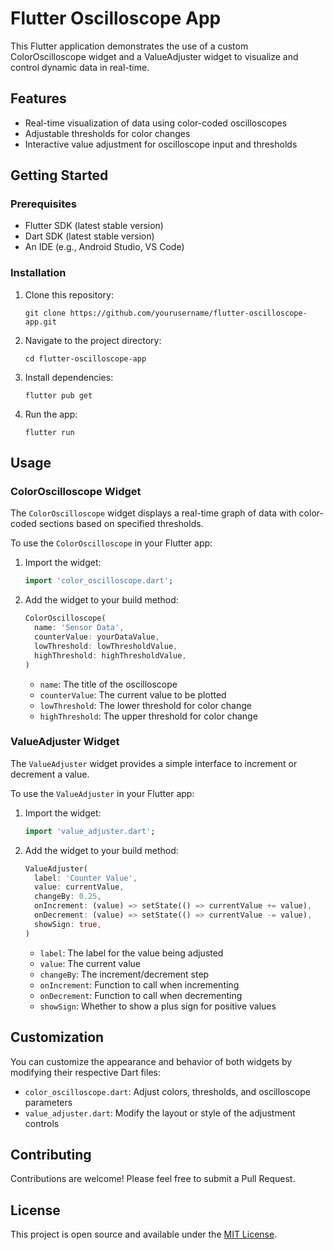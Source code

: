 # Flutter Oscilloscope App

This Flutter application demonstrates the use of a custom ColorOscilloscope widget and a ValueAdjuster widget to visualize and control dynamic data in real-time.

## Features

- Real-time visualization of data using color-coded oscilloscopes
- Adjustable thresholds for color changes
- Interactive value adjustment for oscilloscope input and thresholds

## Getting Started

### Prerequisites

- Flutter SDK (latest stable version)
- Dart SDK (latest stable version)
- An IDE (e.g., Android Studio, VS Code)

### Installation

1. Clone this repository:
   ```
   git clone https://github.com/yourusername/flutter-oscilloscope-app.git
   ```

2. Navigate to the project directory:
   ```
   cd flutter-oscilloscope-app
   ```

3. Install dependencies:
   ```
   flutter pub get
   ```

4. Run the app:
   ```
   flutter run
   ```

## Usage

### ColorOscilloscope Widget

The `ColorOscilloscope` widget displays a real-time graph of data with color-coded sections based on specified thresholds.

To use the `ColorOscilloscope` in your Flutter app:

1. Import the widget:
   ```dart
   import 'color_oscilloscope.dart';
   ```

2. Add the widget to your build method:
   ```dart
   ColorOscilloscope(
     name: 'Sensor Data',
     counterValue: yourDataValue,
     lowThreshold: lowThresholdValue,
     highThreshold: highThresholdValue,
   )
   ```

   - `name`: The title of the oscilloscope
   - `counterValue`: The current value to be plotted
   - `lowThreshold`: The lower threshold for color change
   - `highThreshold`: The upper threshold for color change

### ValueAdjuster Widget

The `ValueAdjuster` widget provides a simple interface to increment or decrement a value.

To use the `ValueAdjuster` in your Flutter app:

1. Import the widget:
   ```dart
   import 'value_adjuster.dart';
   ```

2. Add the widget to your build method:
   ```dart
   ValueAdjuster(
     label: 'Counter Value',
     value: currentValue,
     changeBy: 0.25,
     onIncrement: (value) => setState(() => currentValue += value),
     onDecrement: (value) => setState(() => currentValue -= value),
     showSign: true,
   )
   ```

   - `label`: The label for the value being adjusted
   - `value`: The current value
   - `changeBy`: The increment/decrement step
   - `onIncrement`: Function to call when incrementing
   - `onDecrement`: Function to call when decrementing
   - `showSign`: Whether to show a plus sign for positive values

## Customization

You can customize the appearance and behavior of both widgets by modifying their respective Dart files:

- `color_oscilloscope.dart`: Adjust colors, thresholds, and oscilloscope parameters
- `value_adjuster.dart`: Modify the layout or style of the adjustment controls

## Contributing

Contributions are welcome! Please feel free to submit a Pull Request.

## License

This project is open source and available under the [MIT License](LICENSE).
